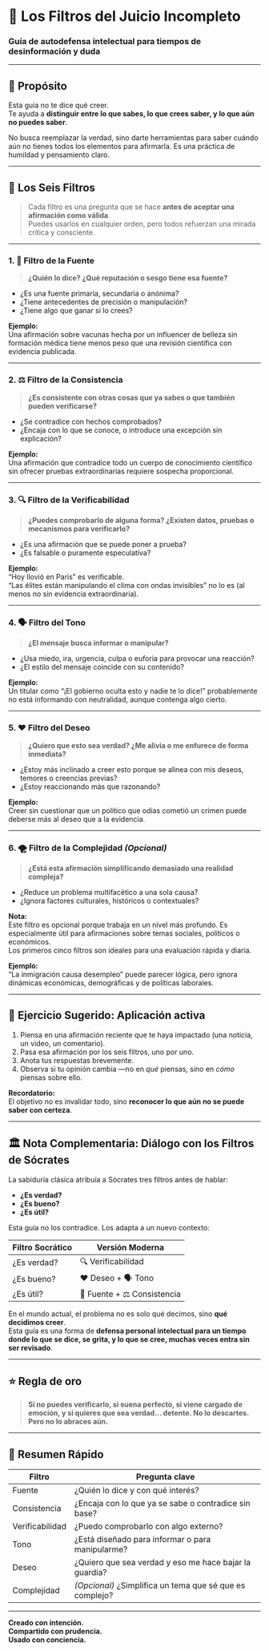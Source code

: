 # 🧠 Los Filtros del Juicio Incompleto  
### Guía de autodefensa intelectual para tiempos de desinformación y duda

---

## 🎯 Propósito

Esta guía no te dice qué creer.  
Te ayuda a **distinguir entre lo que sabes, lo que crees saber, y lo que aún no puedes saber**.

No busca reemplazar la verdad, sino darte herramientas para saber cuándo aún no tienes todos los elementos para afirmarla. Es una práctica de humildad y pensamiento claro.

---

## 🔎 Los Seis Filtros

> Cada filtro es una pregunta que se hace **antes de aceptar una afirmación como válida**.  
> Puedes usarlos en cualquier orden, pero todos refuerzan una mirada crítica y consciente.

---

### 1. 🧬 Filtro de la Fuente

> **¿Quién lo dice? ¿Qué reputación o sesgo tiene esa fuente?**

- ¿Es una fuente primaria, secundaria o anónima?
- ¿Tiene antecedentes de precisión o manipulación?
- ¿Tiene algo que ganar si lo crees?

**Ejemplo:**  
Una afirmación sobre vacunas hecha por un influencer de belleza sin formación médica tiene menos peso que una revisión científica con evidencia publicada.

---

### 2. ⚖️ Filtro de la Consistencia

> **¿Es consistente con otras cosas que ya sabes o que también pueden verificarse?**

- ¿Se contradice con hechos comprobados?
- ¿Encaja con lo que se conoce, o introduce una excepción sin explicación?

**Ejemplo:**  
Una afirmación que contradice todo un cuerpo de conocimiento científico sin ofrecer pruebas extraordinarias requiere sospecha proporcional.

---

### 3. 🔍 Filtro de la Verificabilidad

> **¿Puedes comprobarlo de alguna forma? ¿Existen datos, pruebas o mecanismos para verificarlo?**

- ¿Es una afirmación que se puede poner a prueba?
- ¿Es falsable o puramente especulativa?

**Ejemplo:**  
“Hoy llovió en París” es verificable.  
“Las élites están manipulando el clima con ondas invisibles” no lo es (al menos no sin evidencia extraordinaria).

---

### 4. 🗣️ Filtro del Tono

> **¿El mensaje busca informar o manipular?**

- ¿Usa miedo, ira, urgencia, culpa o euforia para provocar una reacción?
- ¿El estilo del mensaje coincide con su contenido?

**Ejemplo:**  
Un titular como “¡El gobierno oculta esto y nadie te lo dice!” probablemente no está informando con neutralidad, aunque contenga algo cierto.

---

### 5. ❤️ Filtro del Deseo

> **¿Quiero que esto sea verdad? ¿Me alivia o me enfurece de forma inmediata?**

- ¿Estoy más inclinado a creer esto porque se alinea con mis deseos, temores o creencias previas?
- ¿Estoy reaccionando más que razonando?

**Ejemplo:**  
Creer sin cuestionar que un político que odias cometió un crimen puede deberse más al deseo que a la evidencia.

---

### 6. 🌪️ Filtro de la Complejidad *(Opcional)*

> **¿Está esta afirmación simplificando demasiado una realidad compleja?**

- ¿Reduce un problema multifacético a una sola causa?
- ¿Ignora factores culturales, históricos o contextuales?

**Nota:**  
Este filtro es opcional porque trabaja en un nivel más profundo. Es especialmente útil para afirmaciones sobre temas sociales, políticos o económicos.  
Los primeros cinco filtros son ideales para una evaluación rápida y diaria.

**Ejemplo:**  
“La inmigración causa desempleo” puede parecer lógica, pero ignora dinámicas económicas, demográficas y de políticas laborales.

---

## 🧪 Ejercicio Sugerido: Aplicación activa

1. Piensa en una afirmación reciente que te haya impactado (una noticia, un video, un comentario).
2. Pasa esa afirmación por los seis filtros, uno por uno.
3. Anota tus respuestas brevemente.
4. Observa si tu opinión cambia —no en *qué* piensas, sino en *cómo* piensas sobre ello.

**Recordatorio:**  
El objetivo no es invalidar todo, sino **reconocer lo que aún no se puede saber con certeza**.

---

## 🏛️ Nota Complementaria: Diálogo con los Filtros de Sócrates

La sabiduría clásica atribuía a Sócrates tres filtros antes de hablar:

- **¿Es verdad?**
- **¿Es bueno?**
- **¿Es útil?**

Esta guía no los contradice. Los adapta a un nuevo contexto:

| Filtro Socrático | Versión Moderna                      |
|------------------|--------------------------------------|
| ¿Es verdad?      | 🔍 Verificabilidad                   |
| ¿Es bueno?       | ❤️ Deseo + 🗣️ Tono                   |
| ¿Es útil?        | 🧬 Fuente + ⚖️ Consistencia           |

En el mundo actual, el problema no es solo qué decimos, sino **qué decidimos creer**.  
Esta guía es una forma de **defensa personal intelectual para un tiempo donde lo que se dice, se grita, y lo que se cree, muchas veces entra sin ser revisado**.

---

## ⭐ Regla de oro

> **Si no puedes verificarlo, si suena perfecto, si viene cargado de emoción, y si quieres que sea verdad… detente. No lo descartes. Pero no lo abraces aún.**

---

## 📌 Resumen Rápido

| Filtro        | Pregunta clave                                       |
|---------------|-------------------------------------------------------|
| Fuente        | ¿Quién lo dice y con qué interés?                     |
| Consistencia  | ¿Encaja con lo que ya se sabe o contradice sin base? |
| Verificabilidad | ¿Puedo comprobarlo con algo externo?               |
| Tono          | ¿Está diseñado para informar o para manipularme?     |
| Deseo         | ¿Quiero que sea verdad y eso me hace bajar la guardia?|
| Complejidad   | *(Opcional)* ¿Simplifica un tema que sé que es complejo? |

---

**Creado con intención.  
Compartido con prudencia.  
Usado con conciencia.**
